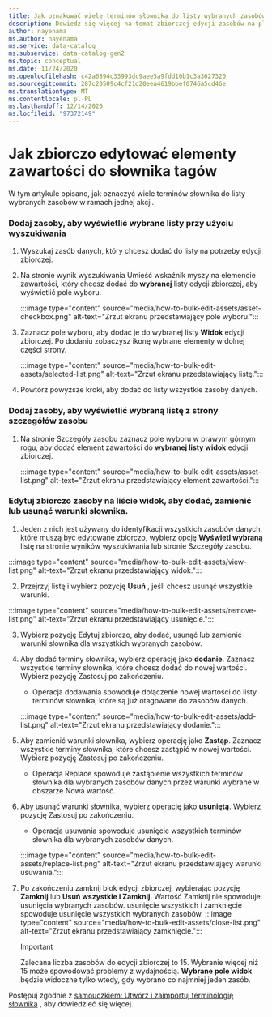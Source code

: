 ```yaml
---
title: Jak oznakować wiele terminów słownika do listy wybranych zasobów
description: Dowiedz się więcej na temat zbiorczej edycji zasobów na platformie Azure kontrolą.
author: nayenama
ms.author: nayenama
ms.service: data-catalog
ms.subservice: data-catalog-gen2
ms.topic: conceptual
ms.date: 11/24/2020
ms.openlocfilehash: c42a6894c33993dc9aee5a9fdd10b1c3a3627320
ms.sourcegitcommit: 287c20509c4cf21d20eea4619bbef0746a5cd46e
ms.translationtype: MT
ms.contentlocale: pl-PL
ms.lasthandoff: 12/14/2020
ms.locfileid: "97372149"
---
```

# <a name="how-to-bulk-edit-assets-to-tag-glossary-terms"></a>Jak zbiorczo edytować elementy zawartości do słownika tagów

W tym artykule opisano, jak oznaczyć wiele terminów słownika do listy wybranych zasobów w ramach jednej akcji.

### <a name="add-assets-to-view-selected-list-using-search"></a>Dodaj zasoby, aby wyświetlić wybrane listy przy użyciu wyszukiwania

1. Wyszukaj zasób danych, który chcesz dodać do listy na potrzeby edycji zbiorczej.

2. Na stronie wynik wyszukiwania Umieść wskaźnik myszy na elemencie zawartości, który chcesz dodać do **wybranej** listy edycji zbiorczej, aby wyświetlić pole wyboru.

   :::image type="content" source="media/how-to-bulk-edit-assets/asset-checkbox.png" alt-text="Zrzut ekranu przedstawiający pole wyboru.":::

3. Zaznacz pole wyboru, aby dodać je do wybranej listy **Widok** edycji zbiorczej. Po dodaniu zobaczysz ikonę wybrane elementy w dolnej części strony.

   :::image type="content" source="media/how-to-bulk-edit-assets/selected-list.png" alt-text="Zrzut ekranu przedstawiający listę.":::

4. Powtórz powyższe kroki, aby dodać do listy wszystkie zasoby danych.

### <a name="add-assets-to-view-selected-list-from-asset-detail-page"></a>Dodaj zasoby, aby wyświetlić wybraną listę z strony szczegółów zasobu

1. Na stronie Szczegóły zasobu zaznacz pole wyboru w prawym górnym rogu, aby dodać element zawartości do **wybranej listy widok** edycji zbiorczej.

   :::image type="content" source="media/how-to-bulk-edit-assets/asset-list.png" alt-text="Zrzut ekranu przedstawiający element zawartości.":::

### <a name="bulk-edit-assets-in-the-view-selected-list-to-add-replace-or-remove-glossary-terms"></a>Edytuj zbiorczo zasoby na liście widok, aby dodać, zamienić lub usunąć warunki słownika.

1. Jeden z nich jest używany do identyfikacji wszystkich zasobów danych, które muszą być edytowane zbiorczo, wybierz opcję **Wyświetl wybraną** listę na stronie wyników wyszukiwania lub stronie Szczegóły zasobu.

:::image type="content" source="media/how-to-bulk-edit-assets/view-list.png" alt-text="Zrzut ekranu przedstawiający widok.":::

2. Przejrzyj listę i wybierz pozycję **Usuń** , jeśli chcesz usunąć wszystkie warunki.

:::image type="content" source="media/how-to-bulk-edit-assets/remove-list.png" alt-text="Zrzut ekranu przedstawiający usunięcie.":::

3. Wybierz pozycję Edytuj zbiorczo, aby dodać, usunąć lub zamienić warunki słownika dla wszystkich wybranych zasobów.

4. Aby dodać terminy słownika, wybierz operację jako **dodanie**. Zaznacz wszystkie terminy słownika, które chcesz dodać do nowej wartości. Wybierz pozycję Zastosuj po zakończeniu.
    - Operacja dodawania spowoduje dołączenie nowej wartości do listy terminów słownika, które są już otagowane do zasobów danych.  
   
    :::image type="content" source="media/how-to-bulk-edit-assets/add-list.png" alt-text="Zrzut ekranu przedstawiający dodanie.":::

5. Aby zamienić warunki słownika, wybierz operację jako **Zastąp**. Zaznacz wszystkie terminy słownika, które chcesz zastąpić w nowej wartości. Wybierz pozycję Zastosuj po zakończeniu.
    - Operacja Replace spowoduje zastąpienie wszystkich terminów słownika dla wybranych zasobów danych przez warunki wybrane w obszarze Nowa wartość.
   
6. Aby usunąć warunki słownika, wybierz operację jako **usuniętą**. Wybierz pozycję Zastosuj po zakończeniu.
    - Operacja usuwania spowoduje usunięcie wszystkich terminów słownika dla wybranych zasobów danych.
   
    :::image type="content" source="media/how-to-bulk-edit-assets/replace-list.png" alt-text="Zrzut ekranu przedstawiający warunki usuwania.":::

7. Po zakończeniu zamknij blok edycji zbiorczej, wybierając pozycję **Zamknij** lub **Usuń wszystkie i Zamknij**. Wartość Zamknij nie spowoduje usunięcia wybranych zasobów. usunięcie wszystkich i zamknięcie spowoduje usunięcie wszystkich wybranych zasobów.
    :::image type="content" source="media/how-to-bulk-edit-assets/close-list.png" alt-text="Zrzut ekranu przedstawiający zamknięcie.":::

   > [!Important]
   > Zalecana liczba zasobów do edycji zbiorczej to 15. Wybranie więcej niż 15 może spowodować problemy z wydajnością.
   > **Wybrane pole widok** będzie widoczne tylko wtedy, gdy wybrano co najmniej jeden zasób.


Postępuj zgodnie z [samouczkiem: Utwórz i zaimportuj terminologię słownika](how-to-create-import-export-glossary.md) , aby dowiedzieć się więcej.
